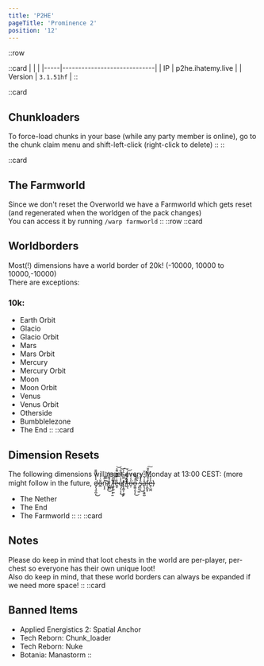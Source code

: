 ```yaml
---
title: 'P2HE'
pageTitle: 'Prominence 2'
position: '12'
---
```

::row

::card
|     |                             |
|-----|-----------------------------|
| IP  |    p2he.ihatemy.live       |
| Version  |   `3.1.51hf`        |
::

::card
## Chunkloaders
To force-load chunks in your base (while any party member is online), go to the chunk claim menu and shift-left-click (right-click to delete)
::
::

::card
## The Farmworld
Since we don't reset the Overworld we have a Farmworld which gets reset (and regenerated when the worldgen of the pack changes)  
You can access it by running `/warp farmworld`
::
::row
::card
## Worldborders
Most(!) dimensions have a world border of 20k! (-10000, 10000 to 10000,-10000)  
There are exceptions:
### 10k:
- Earth Orbit
- Glacio
- Glacio Orbit
- Mars
- Mars Orbit
- Mercury
- Mercury Orbit
- Moon
- Moon Orbit
- Venus
- Venus Orbit
- Otherside
- Bumbblelezone
- The End
::
::card
## Dimension Resets
The following dimensions will reset every Monday at 13:00 CEST:
(more might follow in the future, d̷̡̖̘̬̪͎̽̒̈́͌̎͜ṏ̶̲͑̇n̴̞͓̠͐̎͐'̸̟̘̙̃̿͊̓͐͜t̷̲̲̻̔̃̆̄̈̀̚ ̸͖̱̩̩͕̥̰̌̾̓̑̀f̶̭̦̼̹̼̎̅̕͝͠ẻ̷̼̞͑̐̀͊͌̉͝ę̸͔͔͎̝̓̾͑̅̀͋͜͝ͅl̸͙̩̳͎̣͈͓̿́͊͐̓͠ ̸̛͈̒̑̽͆͊̚t̶̮͑̀̐̔͐͝ͅo̶͕̓̓̇̈́͘o̶̫͚̩͈̗̗͛̓͌̃̈̚͜ ̷̧̨͓͖́̿̑͘s̵̟̠̗̓̽̆͋͜a̵̢͉̗̣͖̬̺̾́͂̈́̈̆f̴̢̪̬̥̉̐́͒̑̌̆͠e̶̱̣̺̪͐̓̆)
- The Nether
- The End
- The Farmworld
::
::
::card
## Notes
Please do keep in mind that loot chests in the world are per-player, per-chest so everyone has their own unique loot!  
Also do keep in mind, that these world borders can always be expanded if we need more space!
::
::card
## Banned Items
- Applied Energistics 2: Spatial Anchor
- Tech Reborn: Chunk_loader
- Tech Reborn: Nuke
- Botania: Manastorm
::